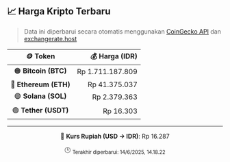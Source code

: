 

<!-- HARGA_KRIPTO -->
## 📈 Harga Kripto Terbaru

> Data ini diperbarui secara otomatis menggunakan [CoinGecko API](https://www.coingecko.com/) dan [exchangerate.host](https://exchangerate.host/)

<div align="center">

| 🪙 Token | 💰 Harga (IDR) |
|:------:|---------------:|
| 🟠 **Bitcoin (BTC)**   | Rp 1.711.187.809 |
| 🔵 **Ethereum (ETH)**  | Rp 41.375.037 |
| 🟣 **Solana (SOL)**    | Rp 2.379.363 |
| 🟢 **Tether (USDT)**   | Rp 16.303 |

---

💱 **Kurs Rupiah (USD → IDR)**: Rp 16.287

🕒 <sub>Terakhir diperbarui: 14/6/2025, 14.18.22</sub>

</div>
<!-- /HARGA_KRIPTO -->